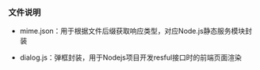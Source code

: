 ### 文件说明

- mime.json：用于根据文件后缀获取响应类型，对应Node.js静态服务模块封装

- dialog.js：弹框封装，用于Nodejs项目开发resful接口时的前端页面渲染